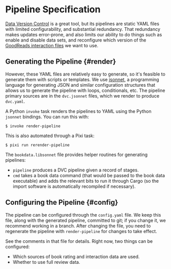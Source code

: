 # Pipeline Specification

[dvc]: https://dvc.org
[jsonnet]: https://jsonnet.org/
[yaml]: https://dvc.org/doc/user-guide/project-structure/dvcyaml-files

[Data Version Control][dvc] is a great tool, but its pipelines are static YAML
files with limited configurability, and substantial redundancy.  That redundancy
makes updates error-prone, and also limits our ability to do things such as
enable and disable data sets, and reconfigure which version of the [GoodReads
interaction files](/data/goodreads.qmd) we want to use.

## Generating the Pipeline {#render}

However, these YAML files are relatively easy to generate, so it's feasible to
generate them with scripts or templates.  We use [jsonnet][], a programming
language for generating JSON and similar configuration structures that
allows us to generate the pipeline with loops, conditionals, etc.  The
pipeline primary sources are in the `dvc.jsonnet` files, which we render
to produce `dvc.yaml`.

A Python `invoke` task renders the pipelines to YAML using the Python `jsonnet`
bindings.  You can run this with:

```console
$ invoke render-pipeline
```

This is also automated through a Pixi task:

```console
$ pixi run rerender-pipeline
```

The `bookdata.libsonnet` file provides helper routines for generating pipelines:

-   `pipeline` produces a DVC pipeline given a record of stages.
-   `cmd` takes a book data command (that would be passed to the book data
    executable) and adds the relevant bits to run it through Cargo (so
    the import software is automatically recompiled if necessary).

## Configuring the Pipeline {#config}

The pipeline can be configured through the `config.yaml` file.  We keep this
file, along with the generated pipeline, committed to git; if you change it, we
recommend working in a branch.  After changing the file, you need to regenerate
the pipeline with `render-pipeline` for changes to take effect.

See the comments in that file for details.  Right now, two things can be
configured:

- Which sources of book rating and interaction data are used.
- Whether to use full review data.

